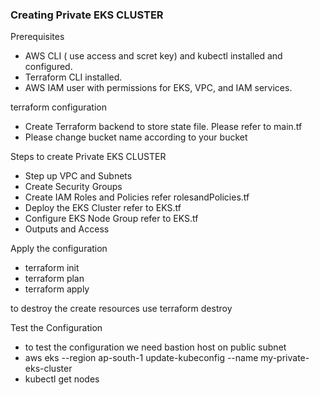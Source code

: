 ### Creating Private EKS CLUSTER

Prerequisites

- AWS CLI ( use access and scret key) and kubectl installed and configured.
- Terraform CLI installed.
- AWS IAM user with permissions for EKS, VPC, and IAM services.

terraform configuration

- Create Terraform backend to store state file. Please refer to main.tf
- Please change bucket name according to your bucket


Steps to create Private EKS CLUSTER

- Step up VPC and Subnets 
- Create Security Groups 
- Create IAM Roles and Policies refer rolesandPolicies.tf
- Deploy the EKS Cluster refer to EKS.tf
- Configure EKS Node Group refer to EKS.tf
- Outputs and Access 

Apply the configuration

- terraform init
- terraform plan
- terraform apply

to destroy the create resources use terraform destroy

Test the Configuration
- to test the configuration we need bastion host on public subnet
- aws eks --region ap-south-1 update-kubeconfig --name my-private-eks-cluster
- kubectl get nodes

